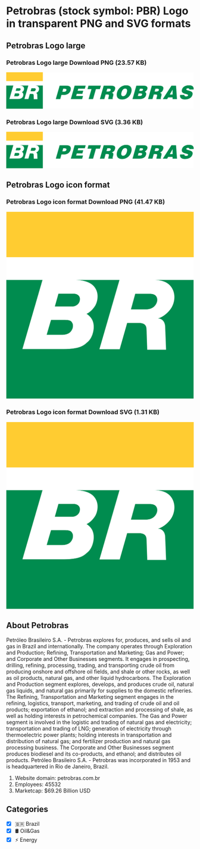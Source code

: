 # Petrobras (stock symbol: PBR) Logo in transparent PNG and SVG formats

## Petrobras Logo large

### Petrobras Logo large Download PNG (23.57 KB)

![Petrobras Logo large Download PNG (23.57 KB)](/img/orig/PBR_BIG-aed2ea02.png)

### Petrobras Logo large Download SVG (3.36 KB)

![Petrobras Logo large Download SVG (3.36 KB)](/img/orig/PBR_BIG-06a0dcf7.svg)

## Petrobras Logo icon format

### Petrobras Logo icon format Download PNG (41.47 KB)

![Petrobras Logo icon format Download PNG (41.47 KB)](/img/orig/PBR-435ea1d8.png)

### Petrobras Logo icon format Download SVG (1.31 KB)

![Petrobras Logo icon format Download SVG (1.31 KB)](/img/orig/PBR-660f0a82.svg)

## About Petrobras

Petróleo Brasileiro S.A. - Petrobras explores for, produces, and sells oil and gas in Brazil and internationally. The company operates through Exploration and Production; Refining, Transportation and Marketing; Gas and Power; and Corporate and Other Businesses segments. It engages in prospecting, drilling, refining, processing, trading, and transporting crude oil from producing onshore and offshore oil fields, and shale or other rocks, as well as oil products, natural gas, and other liquid hydrocarbons. The Exploration and Production segment explores, develops, and produces crude oil, natural gas liquids, and natural gas primarily for supplies to the domestic refineries. The Refining, Transportation and Marketing segment engages in the refining, logistics, transport, marketing, and trading of crude oil and oil products; exportation of ethanol; and extraction and processing of shale, as well as holding interests in petrochemical companies. The Gas and Power segment is involved in the logistic and trading of natural gas and electricity; transportation and trading of LNG; generation of electricity through thermoelectric power plants; holding interests in transportation and distribution of natural gas; and fertilizer production and natural gas processing business. The Corporate and Other Businesses segment produces biodiesel and its co-products, and ethanol; and distributes oil products. Petróleo Brasileiro S.A. - Petrobras was incorporated in 1953 and is headquartered in Rio de Janeiro, Brazil.

1. Website domain: petrobras.com.br
2. Employees: 45532
3. Marketcap: $69.26 Billion USD


## Categories
- [x] 🇧🇷 Brazil
- [x] 🛢 Oil&Gas
- [x] ⚡ Energy
